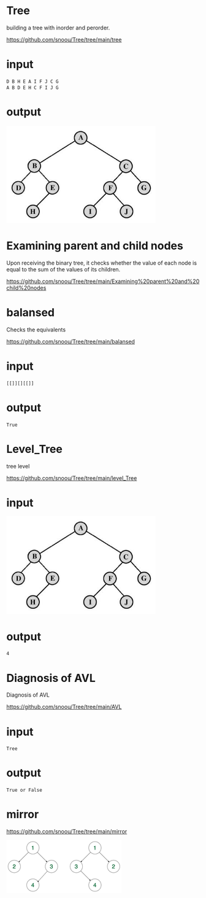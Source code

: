 # Tree
building a tree with inorder and perorder.

https://github.com/snoou/Tree/tree/main/tree

# input
```
D B H E A I F J C G
A B D E H C F I J G
```
# output

![output](https://github.com/snoou/Tree/blob/main/output.png?raw=true)



# Examining parent and child nodes
Upon receiving the binary tree, it checks whether the value of each node is equal to the sum of the values ​​of its children.

https://github.com/snoou/Tree/tree/main/Examining%20parent%20and%20child%20nodes

# balansed 
Checks the equivalents

https://github.com/snoou/Tree/tree/main/balansed

# input 
```
[[]][][[]]
```
# output 
```
True
```

# Level_Tree
tree level 

https://github.com/snoou/Tree/tree/main/level_Tree
# input 

![input](https://github.com/snoou/Tree/blob/main/output.png?raw=true)

# output 
```
4
```

# Diagnosis of AVL
Diagnosis of AVL

https://github.com/snoou/Tree/tree/main/AVL

# input 
```
Tree
```

# output 
```
True or False
```

# mirror 
https://github.com/snoou/Tree/tree/main/mirror

![input](https://raw.githubusercontent.com/snoou/Tree/main/mirror/trees-300x138.png)

